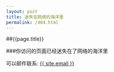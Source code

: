 ```yaml
---
layout: post 
title: 迷失在网络的海洋里
permalink: /404.html
---
```


##{{page.title}}

###你访问的页面已经迷失在了网络的海洋里

可以邮件联系: <a href="mailto:{{ site.email }}">{{ site.email }}</a>
